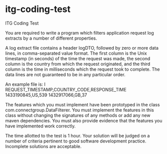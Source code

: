 # itg-coding-test
ITG Coding Test

You are required to write a program which filters application request log extracts by a number of different properties.

A log extract file contains a header logDTO, followed by zero or more data lines, in comma-separated value format. The
first column is the Unix timestamp (in seconds) of the time the request was made, the second column is the country
from which the request originated, and the third column is the time in milliseconds which the request took to complete.
The data lines are not guaranteed to be in any particular order.

An example file is:
I
    REQUEST_TIMESTAMP,COUNTRY_CODE,RESPONSE_TIME
    1433190845,US,539
    1432917066,GB,37

The features which you must implement have been prototyped in the class com.connectgroup.DataFilterer. You must implement the
features in this class without changing the signatures of any methods or add any new maven dependencies. You must also provide
evidence that the features you have implemented work correctly.

The time allotted to the test is 1 hour. Your solution will be judged on a number of criteria pertinent to good
software development practice. Incomplete solutions are acceptable.

